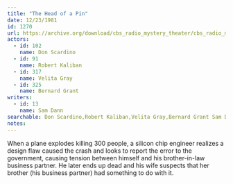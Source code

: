 ```yaml
---
title: "The Head of a Pin"
date: 12/23/1981
id: 1270
url: https://archive.org/download/cbs_radio_mystery_theater/cbs_radio_mystery_theater-1251-1300.zip/cbs_radio_mystery_theater-1251-1300%2Fcbsrmt_1270_the_head_of_a_pin.mp3
actors:  
  - id: 102
    name: Don Scardino  
  - id: 91
    name: Robert Kaliban  
  - id: 317
    name: Velita Gray  
  - id: 325
    name: Bernard Grant
writers:  
  - id: 13
    name: Sam Dann
searchable: Don Scardino,Robert Kaliban,Velita Gray,Bernard Grant Sam Dann
notes:  
---
```

When a plane explodes killing 300 people, a silicon chip engineer realizes a design flaw caused the crash and looks to report the error to the government, causing tension between himself and his brother-in-law business partner. He later ends up dead and his wife suspects that her brother (his business partner) had something to do with it.